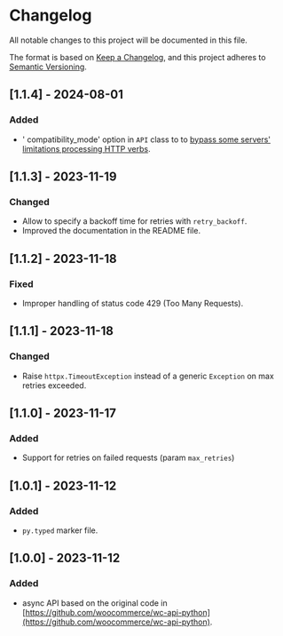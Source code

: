 # Changelog
All notable changes to this project will be documented in this file.

The format is based on [Keep a Changelog](https://keepachangelog.com/en/1.0.0/),
and this project adheres to [Semantic Versioning](https://semver.org/spec/v2.0.0.html).

## [1.1.4] - 2024-08-01

### Added

- ' compatibility_mode' option in `API` class to to [bypass some servers' limitations processing HTTP verbs](https://developer.wordpress.org/rest-api/using-the-rest-api/global-parameters/#_method-or-x-http-method-override-header).

## [1.1.3] - 2023-11-19

### Changed

- Allow to specify a backoff time for retries with `retry_backoff`.
- Improved the documentation in the README file.

## [1.1.2] - 2023-11-18

### Fixed

- Improper handling of status code 429 (Too Many Requests).

## [1.1.1] - 2023-11-18

### Changed

- Raise `httpx.TimeoutException` instead of a generic `Exception` on max retries exceeded.

## [1.1.0] - 2023-11-17

### Added

- Support for retries on failed requests (param `max_retries`)

## [1.0.1] - 2023-11-12

### Added

- `py.typed` marker file.

## [1.0.0] - 2023-11-12

### Added

- async API based on the original code in [https://github.com/woocommerce/wc-api-python](https://github.com/woocommerce/wc-api-python).

